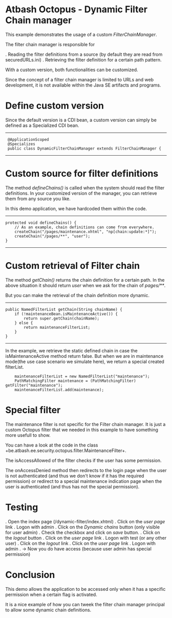Atbash Octopus - Dynamic Filter Chain manager 
=

This example demonstrates the usage of a custom _FilterChainManager_.

The filter chain manager is responsible for

. Reading the filter definitions from a source (by default they are read from securedURLs.ini)
. Retrieving the filter definition for a certain path pattern.

With a custom version, both functionalities can be customized.
 
Since the concept of a filter chain manager is limited to URLs and web development, it is not available within the Java SE artifacts and programs.

Define custom version
==

Since the default version is a CDI bean, a custom version can simply be defined as a Specialized CDI bean.

----
     @ApplicationScoped
     @Specializes
     public class DynamicFilterChainManager extends FilterChainManager { 
----

Custom source for filter definitions
==

The method _defineChains()_ is called when the system should read the filter definitions. In your customized version of the manager, you can retrieve them from any source you like.

In this demo application, we have hardcoded them within the code.

----
    protected void defineChains() {
        // As an example, chain definitions can come from everywhere.
        createChain("/pages/maintenance.xhtml", "np[chain:update:*]");
        createChain("/pages/**", "user");
    }
----

Custom retrieval of Filter chain
==

The method _getChain()_ returns the chain definition for a certain path. In the above situation it should return _user_ when we ask for the chain of _pages/**_.

But you can make the retrieval of the chain definition more dynamic.

----
    public NamedFilterList getChain(String chainName) {
        if (!maintenanceBean.isMaintenanceActive()) {
            return super.getChain(chainName);
        } else {
            return maintenanceFilterList;
        }
    }
----

In the example, we retrieve the static defined chain in case the isMaintenanceActive method return false.
But when we are in maintenance mode(the use case scenario we simulate here), we return a special created filterList.


        maintenanceFilterList = new NamedFilterList("maintenance");
        PathMatchingFilter maintenance = (PathMatchingFilter) getFilter("maintenance");
        maintenanceFilterList.add(maintenance);


Special filter
==

The maintenance filter is not specific for the Filter chain manager. It is just a custom Octopus filter that we needed in this example to have something more usefull to show.

You can have a look at the code in the class +be.atbash.ee.security.octopus.filter.MaintenanceFilter+.

The isAccessAllowed of the filter checks if the user has some permission.

The onAccessDenied method then redirects to the login page when the user is not authenticated (and thus we don't know if it has the required permission) or redirect to a special maintenance indication page when the user is authenticated (and thus has not the special permission).

Testing
==

. Open the index page (/dynamic-filter/index.xhtml)
. Click on the _user page_ link
. Logon with admin
. Click on the _Dynamic chains_ button (only visible for user admin)
. Check the checkbox and click on _save_ button.
. Click on the _logout_ button
. Click on the _user page_ link
. Logon with test (or any other user)
. Click on the _logout_ link 
. Click on the _user page_ link
. Logon with admin
. -> Now you  do have access (because user admin has special permission)

Conclusion
==

This demo allows the application to be accessed only when it has a specific permission when a certain flag is activated.

It is a nice example of how you can tweek the filter chain manager principal to allow some dynamic chain definitions. 

 